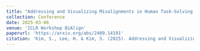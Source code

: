 ```yaml
---
title: "Addressing and Visualizing Misalignments in Human Task-Solving Trajectories"
collection: Conference
date: 2025-03-06
venue: 'ICLR Workshop BiAlign'
paperurl: 'https://arxiv.org/abs/2409.14191'
citation: 'Kim, S., Lee, H. & Kim, S. (2025). Addressing and Visualizing Misalignments in Human Task-Solving Trajectories. ICLR Workshop BiAlign.'
---
```


